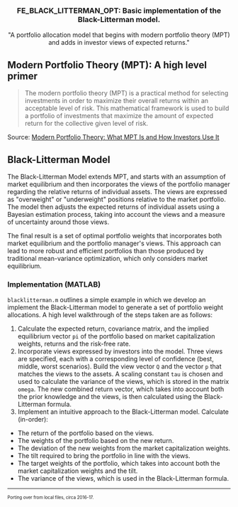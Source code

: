 #


<!-- PROJECT LOGO -->
<br />
<div align="center">
  <h3 align="center">FE_BLACK_LITTERMAN_OPT: Basic implementation of the Black-Litterman model.</h3>

  <p align="center">
    "A portfolio allocation model that begins with modern portfolio theory (MPT) and adds in investor views of expected returns."
    <br />
  </p>
</div>



<!-- ABOUT THE PROJECT -->
## Modern Portfolio Theory (MPT): A high level primer

> The modern portfolio theory (MPT) is a practical method for selecting investments in order to maximize their overall returns within an acceptable level of risk. This mathematical framework is used to build a portfolio of investments that maximize the amount of expected return for the collective given level of risk.

Source: [Modern Portfolio Theory: What MPT Is and How Investors Use It](https://www.investopedia.com/terms/m/modernportfoliotheory.asp)

## Black-Litterman Model

The Black-Litterman Model extends MPT, and starts with an assumption of market equilibrium and then incorporates the views of the portfolio manager regarding the relative returns of individual assets. The views are expressed as "overweight" or "underweight" positions relative to the market portfolio. The model then adjusts the expected returns of individual assets using a Bayesian estimation process, taking into account the views and a measure of uncertainty around those views.

The final result is a set of optimal portfolio weights that incorporates both market equilibrium and the portfolio manager's views. This approach can lead to more robust and efficient portfolios than those produced by traditional mean-variance optimization, which only considers market equilibrium.

### Implementation (MATLAB)

`blacklitterman.m` outlines a simple example in which we develop an implement the Black-Litterman model to generate a set of portfolio weight allocations. A high level walkthrough of the steps taken are as follows:

1. Calculate the expected return, covariance matrix, and the implied equilibrium vector `pi` of the portfolio based on market capitalization weights, returns and the risk-free rate.
2. Incorporate views expressed by investors into the model. Three views are specified, each with a corresponding level of confidence (best, middle, worst scenarios). Build the view vector `Q` and the vector `p` that matches the views to the assets. A scaling constant `tau` is chosen and used to calculate the variance of the views, which is stored in the matrix `omega`. The new combined return vector, which takes into account both the prior knowledge and the views, is then calculated using the Black-Litterman formula.
3. Implement an intuitive approach to the Black-Litterman model. Calculate (in-order):
  * The return of the portfolio based on the views.
  * The weights of the portfolio based on the new return. 
  * The deviation of the new weights from the market capitalization weights. 
  * The tilt required to bring the portfolio in line with the views. 
  * The target weights of the portfolio, which takes into account both the market capitalization weights and the tilt. 
  * The variance of the views, which is used in the Black-Litterman formula.

---

<sup><sub>Porting over from local files, circa 2016-17.</sub></sup>
